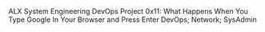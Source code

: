 ALX System Engineering DevOps
Project 0x11: What Happens When You Type Google In Your Browser and Press Enter
DevOps; Network; SysAdmin
